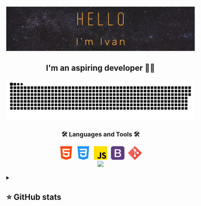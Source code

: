 ![Header](https://github.com/IvanGodPro24/IvanGodPro24/blob/main/assets/logo.png)

<h2 align="center">I'm an aspiring developer 👩‍💻</h2>

<p align="center">
 <img width="600" src="assets/github-snake.svg" alt="snake"/>
</p>

<h3 align="center">🛠 Languages and Tools 🛠</h3>

<div align="center" style="display: flex; justify-content: center; gap: 10px;">

<a href="https://developer.mozilla.org/en-US/docs/Web/HTML" target="_blank">
<img src="/assets/html.png"
      width="36"
      height="36"
      alt="HTML"
      />
</a>

<a href="https://developer.mozilla.org/en-US/docs/Web/CSS" target="_blank">
<img src="/assets/css.png"
      width="36"
      height="36"
      alt="CSS"
      />
</a>

<a href="https://developer.mozilla.org/en-US/docs/Web/JavaScript" target="_blank">
<img src="/assets/js.png"
      width="36"
      height="36"
      alt="JS"/>
</a>

<a href="https://getbootstrap.com/" target="_blank">
<img src="/assets/bootstrap.png"
      width="36"
      height="36"
      alt="Bootstrap"/>
</a>

<a href="https://git-scm.com/" target="_blank">
<img src="/assets/git.png"
      width="36"
      height="36"
      alt="Git"/>
</a>
</div>

<div align="center">
  <img src="https://visitor-badge.laobi.icu/badge?page_id=filimonovalexey.filimonovalexey&"  />
</div>

</br>

<details align="left">
  <summary><h2><b>⭐ GitHub stats</b></h2></summary>
<img height=200 align="center" src="https://github-readme-stats.vercel.app/api?username=IvanGodPro24&show_icons=true&theme=highcontrast" />

<img height=200 align="center" src="https://github-readme-stats.vercel.app/api/top-langs/?username=IvanGodPro24&theme=highcontrast&layout=compact" />
</details>